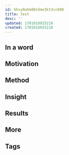 ```yaml
---
id: bhsy0w5m80x5me3kt3scb00
title: test
desc: ''
updated: 1701016925210
created: 1701016925210
---
```


## In a word



## Motivation




## Method





## Insight





## Results





## More


## Tags